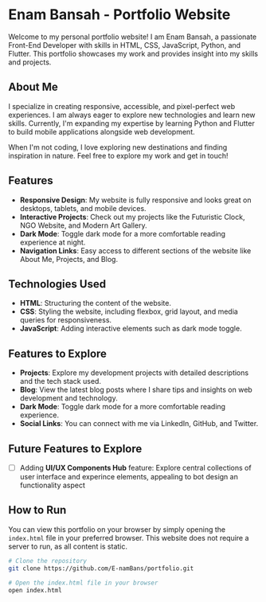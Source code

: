 # Enam Bansah - Portfolio Website

Welcome to my personal portfolio website! I am Enam Bansah, a passionate Front-End Developer with skills in HTML, CSS, JavaScript, Python, and Flutter. This portfolio showcases my work and provides insight into my skills and projects. 

## About Me

I specialize in creating responsive, accessible, and pixel-perfect web experiences. I am always eager to explore new technologies and learn new skills. Currently, I'm expanding my expertise by learning Python and Flutter to build mobile applications alongside web development.

When I'm not coding, I love exploring new destinations and finding inspiration in nature. Feel free to explore my work and get in touch!

## Features

- **Responsive Design**: My website is fully responsive and looks great on desktops, tablets, and mobile devices.
- **Interactive Projects**: Check out my projects like the Futuristic Clock, NGO Website, and Modern Art Gallery.
- **Dark Mode**: Toggle dark mode for a more comfortable reading experience at night.
- **Navigation Links**: Easy access to different sections of the website like About Me, Projects, and Blog.

## Technologies Used

- **HTML**: Structuring the content of the website.
- **CSS**: Styling the website, including flexbox, grid layout, and media queries for responsiveness.
- **JavaScript**: Adding interactive elements such as dark mode toggle.

## Features to Explore

- **Projects**: Explore my development projects with detailed descriptions and the tech stack used.
- **Blog**: View the latest blog posts where I share tips and insights on web development and technology.
- **Dark Mode**: Toggle dark mode for a more comfortable reading experience.
- **Social Links**: You can connect with me via LinkedIn, GitHub, and Twitter.

## Future Features to Explore

- [ ] Adding **UI/UX Components Hub** feature: Explore central collections of user interface and experince elements, appealing to bot design an functionality aspect

## How to Run

You can view this portfolio on your browser by simply opening the `index.html` file in your preferred browser. This website does not require a server to run, as all content is static.

```bash
# Clone the repository
git clone https://github.com/E-namBans/portfolio.git

# Open the index.html file in your browser
open index.html

